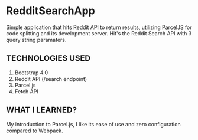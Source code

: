 # RedditSearchApp

Simple application that hits Reddit API to return results, utilizing ParcelJS for code splitting and its development server. Hit's the Reddit Search API with 3 query string paramaters.

## TECHNOLOGIES USED

1. Bootstrap 4.0
2. Reddit API (/search endpoint)
3. Parcel.js
4. Fetch API

## WHAT I LEARNED?

My introduction to Parcel.js, I like its ease of use and zero configuration compared to Webpack.
